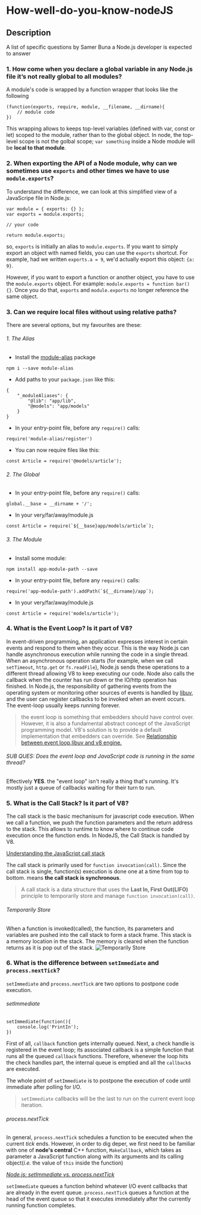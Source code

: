 # How-well-do-you-know-nodeJS

## Description
A list of specific questions by Samer Buna a Node.js developer is expected to answer

### 1. How come when you declare a global variable in any Node.js file it’s not really global to all modules?
A module's code is wrapped by a function wrapper that looks like the following
```
(function(exports, require, module, __filename, __dirname){
    // module code
})
```
This wrapping allows to keeps top-level variables (defined with var, const or let) scoped to the module, rather than to the global object.
In node, the top-level scope is not the golbal scope; `var something` inside a Node module will be **local to that module**.

### 2. When exporting the API of a Node module, why can we sometimes use `exports` and other times we have to use `module.exports`?
To understand the difference, we can look at this simplified view of a JavaScripe file in Node.js:
```
var module = { exports: {} };
var exports = module.exports;

// your code

return module.exports;
```

so, `exports` is initially an alias to `module.exports`. If you want to simply export an object with named fields, you can use the `exports` shortcut. For example, had we written `exports.a = 9`, we'd actually export this object: `{a: 9}`.

However, if you want to export a function or another object, you have to use the `module.exports` object. For example: `module.exports = function bar(){}`. Once you do that, `exports` and `module.exports` no longer reference the same object.

### 3. Can we require local files without using relative paths?
There are several options, but my favourites are these:

###### 1. The Alias
- Install the [module-alias](https://www.npmjs.com/package/module-alias) package
```
npm i --save module-alias
```
- Add paths to your `package.json` like this:
```
{
    "_moduleAliases": {
        "@lib": "app/lib",
        "@models": "app/models"
    }
}
```
- In your entry-point file, before any `require()` calls:
```
require('module-alias/register')
```
- You can now require files like this:
```
const Article = require('@models/article');
```

###### 2. The Global
- In your entry-point file, before any `require()` calls:
```
global.__base = __dirname + '/';
```
- In your very/far/away/module.js
```
const Article = require(`${__base}app/models/article`);
```

###### 3. The Module
- Install some module:
```
npm install app-module-path --save
```
- In your entry-point file, before any `require()` calls:
```
require('app-module-path').addPath(`${__dirname}/app`);
```
- In your very/far/away/module.js
```
const Article = require('models/article');
```

### 4. What is the Event Loop? Is it part of V8?
In event-driven programming, an application expresses interest in certain events and respond to them when they occur. This is the way Node.js can handle asynchronous execution while running the code in a single thread. When an asynchronous operation starts (for example, when we call `setTimeout`, `http.get` or `fs.readFile`), Node.js sends these operations to a different thread allowing V8 to keep executing our code. Node also calls the callback when the counter has run down or the IO/http operation has finished. In Node.js, the responsibility of gathering events from the operating system or monitoring other sources of events is handled by [libuv](https://github.com/libuv/libuv), and the user can register callbacks to be invoked when an event occurs. The event-loop usually keeps running forever.

> the event loop is something that embedders should have control over. However, it is also a fundamental abstract concept of the JavaScript programming model. V8's solution is to provide a default implementation that embedders can override. See [Relationship between event loop,libuv and v8 engine.](https://stackoverflow.com/questions/49811043/relationship-between-event-loop-libuv-and-v8-engine)

###### SUB QUES: Does the event loop and JavaScript code is running in the same thread?
Effectively **YES**. the "event loop" isn't really a thing that's running. It's mostly just a queue of callbacks waiting for their turn to run.

### 5. What is the Call Stack? Is it part of V8?

The call stack is the basic mechanisum for javascript code execution. When we call a function, we push the function parameters and the return address to the stack. This allows to runtime to know where to continue code execution once the function ends.
In NodeJS, the Call Stack is handled by V8.

[Understanding the JavaScript call stack](https://medium.freecodecamp.org/understanding-the-javascript-call-stack-861e41ae61d4)

The call stack is primarily used for `function invocation(call)`. Since the call stack is single, function(s) execution is done one at a time from top to bottom. means **the call stack is synchronous**.

> A call stack is a data structure that uses the **Last In, First Out(LIFO)** principle to temporarily store and manage `function invocation(call)`.

###### Temporarily Store
When a function is invoked(called), the function, its parameters and variables are pushed into the call stack to form a stack frame. This stack is a memory location in the stack. The memory is cleared when the function returns as it is pop out of the stack.
![Temporarily Store](https://user-images.githubusercontent.com/8571179/54331221-348e3980-4643-11e9-9597-6b0f99e977f7.png)

### 6. What is the difference between `setImmediate` and `process.nextTick`?
`setImmediate` and `process.nextTick` are two options to postpone code execution.

###### setImmediate
```
setImmediate(function(){
    console.log('PrintIn');
})
```
First of all, `callback` function gets internally queued. Next, a check handle is registered in the event loop; its associated callback is a simple function that runs all the queued `callback` functions. Therefore, whenever the loop hits the check handles part, the internal queue is emptied and all the `callback`s are executed.

The whole point of `setImmediate` is to postpone the execution of code until immediate after polling for I/O.

> `setImmediate` callbacks will be the last to run on the current event loop iteration.

###### process.nextTick
In general, `process.nextTick` schedules a function to be executed when the current *tick* ends.
However, in order to dig deper, we first need to be familiar with one of **node's central** C++ function, `MakeCallback`, which takes as parameter a JavaScript function along with its arguments and its calling object(*i.e.* the value of `this` inside the function)

*[Node.js: setImmediate vs. process.nextTick](http://plafer.github.io/2015/09/08/nextTick-vs-setImmediate/)*

`setImmediate` queues a function behind whatever I/O event callbacks that are already in the event queue. `process.nextTick` queues a function at the head of the event queue so that it executes immediately after the currently running function completes.

